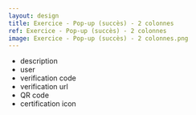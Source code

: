 ```yaml
---
layout: design
title: Exercice - Pop-up (succès) - 2 colonnes
ref: Exercice - Pop-up (succès) - 2 colonnes
image: Exercice - Pop-up (succès) - 2 colonnes.png
---
```


- description
- user
- verification code
- verification url
- QR code
- certification icon
